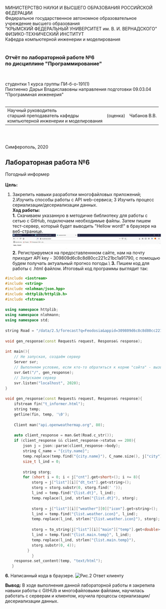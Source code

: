 МИНИСТЕРСТВО НАУКИ  И ВЫСШЕГО ОБРАЗОВАНИЯ РОССИЙСКОЙ ФЕДЕРАЦИИ  
Федеральное государственное автономное образовательное учреждение высшего образования  
"КРЫМСКИЙ ФЕДЕРАЛЬНЫЙ УНИВЕРСИТЕТ им. В. И. ВЕРНАДСКОГО"  
ФИЗИКО-ТЕХНИЧЕСКИЙ ИНСТИТУТ  
Кафедра компьютерной инженерии и моделирования
<br/><br/>

### Отчёт по лабораторной работе №6<br/> по дисциплине "Программирование"
<br/>

студентки 1 курса группы ПИ-б-о-191(1)  
Пихтиенко Дарьи Владиславовны
направления подготовки 09.03.04 "Программная инженерия"  
<br/>

<table>
<tr><td>Научный руководитель<br/> старший преподаватель кафедры<br/> компьютерной инженерии и моделирования</td>
<td>(оценка)</td>
<td>Чабанов В.В.</td>
</tr>
</table>
<br/><br/>

Симферополь, 2020

## Лабораторная работа №6
Погодный информер\
\
**Цель:** 
1. Закрепить навыки разработки многофайловыx приложений;
2.Изучить способы работы с API web-сервиса;
3 Изучить процесс сериализации/десериализации данных.
\
**Ход работы:**\
**1\.** Скачиваем указанную в методичке библиотеку для работы с сетью с GitHub, подключаем необходимые файлы. Затем пишем тест-сервер, который будет выводить "Hellow word!" в браузере на веб-странице.
![Рисунок 1 Тест-сервер в браузере](https://github.com/DaraPiht/Lab6/blob/master/MlcS08SuSII.jpg)
**2\.** Регистрируемся на предоставленнном сайте, нам на почту приходит API key - 309809d6c8c8d80cc221c21bc1a91790, с помощью будем получать актуальный прогноз погоды.\\ 
**3\.** Пишем код для работы с .html файлом. Итоговый код программы выглядит так:
```c++
#include <iostream>
#include <string>
#include <nlohman/json.hpp>
#include <httplib/httplib.h>
#include <fstream>

using namespace httplib;
using namespace nlohmann;
using namespace std;

string Road = "/data/2.5/forecast?q=Feodosia&appid=309809d6c8c8d80cc221c21bc1a91790&units=metric&lang=en";

void gen_response(const Request& request, Response& response);

int main(){
	// Не запуская, создаём сервер 
	Server svr;      
	// Выполняем условие, если кто-то обратиться к корню "сайта" - вызвать функцию gen_response
	svr.Get("/", gen_response);  
	// Запускаем сервер 
	svr.listen("localhost", 2020); 	
}

void gen_response(const Request& request, Response& response){
	ifstream fin("t_informer.html");
	string temp;
	getline(fin, temp, '\0');

	Client man("api.openweathermap.org", 80);

	auto client_response = man.Get(Road.c_str());
	if (client_response && client_response->status == 200){
		json j = json::parse(client_response->body);
		string C_name = "{city.name}";
		temp.replace(temp.find("{city.name}"), C_name.size(), j["city"]["name"].get<string>());
		size_t l_ind = 0;

		string storg;
		for (short i = 0; i < j["cnt"].get<short>(); i += 8){
			storg = j["list"][i]["dt_txt"].get<string>();
			storg = storg.substr(0, storg.find(' '));
			l_ind = temp.find("{list.dt}", l_ind);
			temp.replace(l_ind, strlen("{list.dt}"), storg);

			storg = j["list"][i]["weather"][0]["icon"].get<string>();
			l_ind = temp.find("{list.weather.icon}", l_ind);
			temp.replace(l_ind, strlen("{list.weather.icon}"), storg);

			storg = to_string(j["list"][i]["main"]["temp"].get<double>());
			l_ind = temp.find("{list.main.temp}", l_ind);
			temp.replace(l_ind, strlen("{list.main.temp}"), 
			storg.substr(0, 4));
		  }
	        }
	response.set_content(temp, "text/html");
   }
```
**6\.** Написанный кода в браузере.
![Рис.2 Ответ клиенту](https://raw.githubusercontent.com/GachiGucciGhoul/Laboratory_works/master/Lab6/scrinshots/itog.jpg)


**Вывод:** В ходе выполнения данной лабораторной работы я закрепила навыки работы с GitHUb и многофайловыми файлами, научилась работать с серверам и клиентом, изучила процессы сериализации/десериализации данных.

